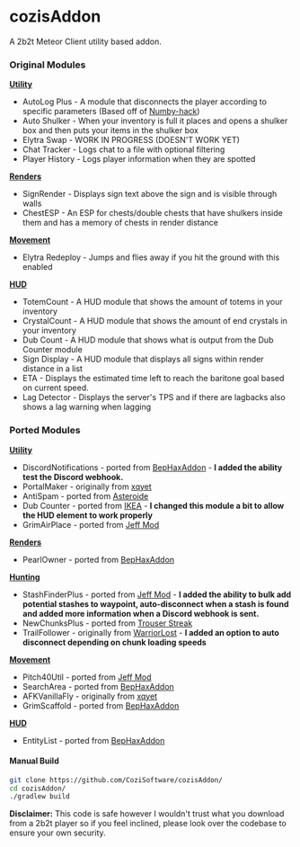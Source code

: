 # cozisAddon
A 2b2t Meteor Client utility based addon.

### Original Modules
**<ins>Utility</ins>**
+ AutoLog Plus - A module that disconnects the player according to specific parameters (Based off of [Numby-hack](https://github.com/cqb13/Numby-hack))
+ Auto Shulker - When your inventory is full it places and opens a shulker box and then puts your items in the shulker box
+ Elytra Swap - WORK IN PROGRESS (DOESN'T WORK YET)
+ Chat Tracker - Logs chat to a file with optional filtering
+ Player History - Logs player information when they are spotted

**<ins>Renders</ins>**
+ SignRender - Displays sign text above the sign and is visible through walls
+ ChestESP - An ESP for chests/double chests that have shulkers inside them and has a memory of chests in render distance

**<ins>Movement</ins>**
+ Elytra Redeploy - Jumps and flies away if you hit the ground with this enabled

**<ins>HUD</ins>**
+ TotemCount - A HUD module that shows the amount of totems in your inventory
+ CrystalCount - A HUD module that shows the amount of end crystals in your inventory
+ Dub Count - A HUD module that shows what is output from the Dub Counter module 
+ Sign Display - A HUD module that displays all signs within render distance in a list
+ ETA - Displays the estimated time left to reach the baritone goal based on current speed.
+ Lag Detector - Displays the server's TPS and if there are lagbacks also shows a lag warning when lagging

### Ported Modules
**<ins>Utility</ins>**
+ DiscordNotifications - ported from [BepHaxAddon](https://github.com/dekrom/BepHaxAddon) - **I added the ability test the Discord webhook.**
+ PortalMaker - originally from [xqyet](https://github.com/xqyet)
+ AntiSpam - ported from [Asteroide](https://github.com/asteroide-development/Asteroide)
+ Dub Counter - ported from [IKEA](https://github.com/Nooniboi/Public-Ikea) - **I changed this module a bit to allow the HUD element to work properly**
+ GrimAirPlace - ported from [Jeff Mod](https://github.com/miles352/meteor-stashhunting-addon)

**<ins>Renders</ins>**
+ PearlOwner - ported from [BepHaxAddon](https://github.com/dekrom/BepHaxAddon)

**<ins>Hunting</ins>**
+ StashFinderPlus - ported from [Jeff Mod](https://github.com/miles352/meteor-stashhunting-addon) - **I added the ability to bulk add potential stashes to waypoint, auto-disconnect when a stash is found and added more information when a Discord webhook is sent.**
+ NewChunksPlus - ported from [Trouser Streak](https://github.com/etianl/Trouser-Streak)
+ TrailFollower - originally from [WarriorLost](https://github.com/WarriorLost) - **I added an option to auto disconnect depending on chunk loading speeds**

**<ins>Movement</ins>**
+ Pitch40Util - ported from [Jeff Mod](https://github.com/miles352/meteor-stashhunting-addon)
+ SearchArea - ported from [BepHaxAddon](https://github.com/dekrom/BepHaxAddon)
+ AFKVanillaFly - originally from [xqyet](https://github.com/xqyet)
+ GrimScaffold - ported from [BepHaxAddon](https://github.com/dekrom/BepHaxAddon)

**<ins>HUD</ins>**
+ EntityList - ported from [BepHaxAddon](https://github.com/dekrom/BepHaxAddon)

#### Manual Build
```bash
git clone https://github.com/CoziSoftware/cozisAddon/
cd cozisAddon/
./gradlew build
```

**Disclaimer:** This code is safe however I wouldn't trust what you download from a 2b2t player so if you feel inclined, please look over the codebase to ensure your own security.
